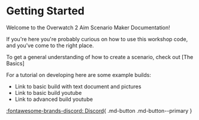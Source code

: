 # Getting Started

Welcome to the Overwatch 2 Aim Scenario Maker Documentation!

If you're here you're probably curious on how to use this workshop code, and you've come to the right place.

To get a general understanding of how to create a scenario, check out [The Basics]

For a tutorial on developing here are some example builds:

* Link to basic build with text document and pictures
* Link to basic build youtube
* Link to advanced build youtube






[:fontawesome-brands-discord: Discord](https://discord.gg/YPQ5ETNT45){ .md-button .md-button--primary }